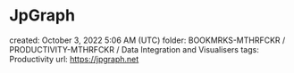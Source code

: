 # JpGraph

created: October 3, 2022 5:06 AM (UTC)
folder: BOOKMRKS-MTHRFCKR / PRODUCTIVITY-MTHRFCKR / Data Integration and Visualisers
tags: Productivity
url: https://jpgraph.net
